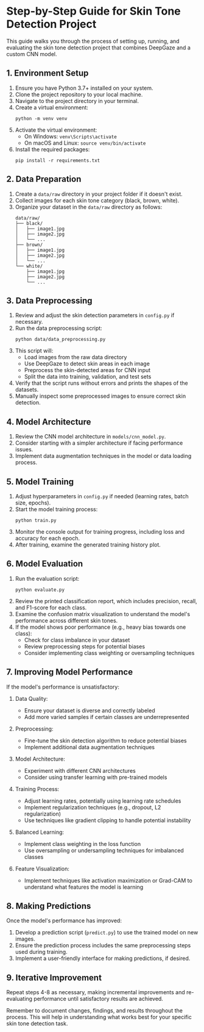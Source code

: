 # Step-by-Step Guide for Skin Tone Detection Project

This guide walks you through the process of setting up, running, and evaluating the skin tone detection project that combines DeepGaze and a custom CNN model.

## 1. Environment Setup

1. Ensure you have Python 3.7+ installed on your system.
2. Clone the project repository to your local machine.
3. Navigate to the project directory in your terminal.
4. Create a virtual environment:
   ```
   python -m venv venv
   ```
5. Activate the virtual environment:
   - On Windows: `venv\Scripts\activate`
   - On macOS and Linux: `source venv/bin/activate`
6. Install the required packages:
   ```
   pip install -r requirements.txt
   ```

## 2. Data Preparation

1. Create a `data/raw` directory in your project folder if it doesn't exist.
2. Collect images for each skin tone category (black, brown, white).
3. Organize your dataset in the `data/raw` directory as follows:
   ```
   data/raw/
   ├── black/
   │   ├── image1.jpg
   │   ├── image2.jpg
   │   └── ...
   ├── brown/
   │   ├── image1.jpg
   │   ├── image2.jpg
   │   └── ...
   └── white/
       ├── image1.jpg
       ├── image2.jpg
       └── ...
   ```

## 3. Data Preprocessing

1. Review and adjust the skin detection parameters in `config.py` if necessary.
2. Run the data preprocessing script:
   ```
   python data/data_preprocessing.py
   ```
3. This script will:
   - Load images from the raw data directory
   - Use DeepGaze to detect skin areas in each image
   - Preprocess the skin-detected areas for CNN input
   - Split the data into training, validation, and test sets
4. Verify that the script runs without errors and prints the shapes of the datasets.
5. Manually inspect some preprocessed images to ensure correct skin detection.

## 4. Model Architecture

1. Review the CNN model architecture in `models/cnn_model.py`.
2. Consider starting with a simpler architecture if facing performance issues.
3. Implement data augmentation techniques in the model or data loading process.

## 5. Model Training

1. Adjust hyperparameters in `config.py` if needed (learning rates, batch size, epochs).
2. Start the model training process:
   ```
   python train.py
   ```
3. Monitor the console output for training progress, including loss and accuracy for each epoch.
4. After training, examine the generated training history plot.

## 6. Model Evaluation

1. Run the evaluation script:
   ```
   python evaluate.py
   ```
2. Review the printed classification report, which includes precision, recall, and F1-score for each class.
3. Examine the confusion matrix visualization to understand the model's performance across different skin tones.
4. If the model shows poor performance (e.g., heavy bias towards one class):
   - Check for class imbalance in your dataset
   - Review preprocessing steps for potential biases
   - Consider implementing class weighting or oversampling techniques

## 7. Improving Model Performance

If the model's performance is unsatisfactory:

1. Data Quality:
   - Ensure your dataset is diverse and correctly labeled
   - Add more varied samples if certain classes are underrepresented

2. Preprocessing:
   - Fine-tune the skin detection algorithm to reduce potential biases
   - Implement additional data augmentation techniques

3. Model Architecture:
   - Experiment with different CNN architectures
   - Consider using transfer learning with pre-trained models

4. Training Process:
   - Adjust learning rates, potentially using learning rate schedules
   - Implement regularization techniques (e.g., dropout, L2 regularization)
   - Use techniques like gradient clipping to handle potential instability

5. Balanced Learning:
   - Implement class weighting in the loss function
   - Use oversampling or undersampling techniques for imbalanced classes

6. Feature Visualization:
   - Implement techniques like activation maximization or Grad-CAM to understand what features the model is learning

## 8. Making Predictions

Once the model's performance has improved:

1. Develop a prediction script (`predict.py`) to use the trained model on new images.
2. Ensure the prediction process includes the same preprocessing steps used during training.
3. Implement a user-friendly interface for making predictions, if desired.

## 9. Iterative Improvement

Repeat steps 4-8 as necessary, making incremental improvements and re-evaluating performance until satisfactory results are achieved.

Remember to document changes, findings, and results throughout the process. This will help in understanding what works best for your specific skin tone detection task.
